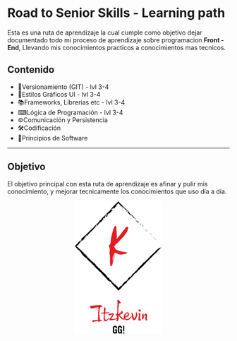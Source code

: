 # Road to Senior Skills - Learning path

Esta es una ruta de aprendizaje la cual cumple como objetivo dejar documentado todo mi proceso de aprendizaje sobre programacion **Front - End**, Llevando mis conocimientos practicos a conocimientos mas tecnicos.

## Contenido

* 🎃Versionamiento (GIT) - lvl 3-4
* 🎨Estilos Gráficos UI - lvl 3-4
* 📚Frameworks, Librerias etc - lvl 3-4
* ⌨Lógica de Programación - lvl 3-4
* ⚙Comunicación y Persistencia
* 🛠Codificación
* 📀Principios de Software

---
## Objetivo

El objetivo principal con esta ruta de aprendizaje es afinar y pulir mis conocimiento, y mejorar tecnicamente los conocimientos que uso día a día.

<p align="center">
  <img src="LogoITzKEvin.png">
</p>
